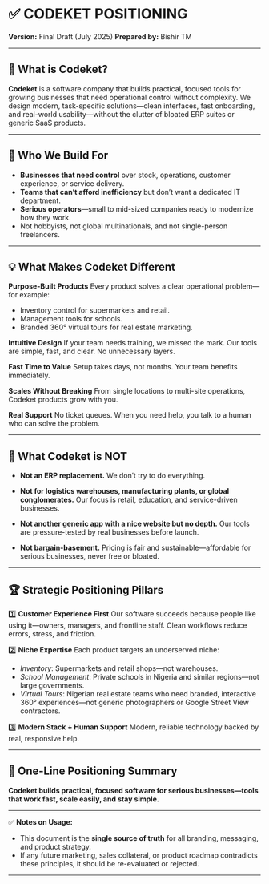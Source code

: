 # ✅ CODEKET POSITIONING

**Version:** Final Draft (July 2025)
**Prepared by:** Bishir TM

---

## 🧠 What is Codeket?

**Codeket** is a software company that builds practical, focused tools for growing businesses that need operational control without complexity.
We design modern, task-specific solutions—clean interfaces, fast onboarding, and real-world usability—without the clutter of bloated ERP suites or generic SaaS products.

---

## 🧭 Who We Build For

- **Businesses that need control** over stock, operations, customer experience, or service delivery.
- **Teams that can’t afford inefficiency** but don’t want a dedicated IT department.
- **Serious operators**—small to mid-sized companies ready to modernize how they work.
- Not hobbyists, not global multinationals, and not single-person freelancers.

---

## 💡 What Makes Codeket Different

**Purpose-Built Products**
Every product solves a clear operational problem—for example:

- Inventory control for supermarkets and retail.
- Management tools for schools.
- Branded 360° virtual tours for real estate marketing.

**Intuitive Design**
If your team needs training, we missed the mark. Our tools are simple, fast, and clear. No unnecessary layers.

**Fast Time to Value**
Setup takes days, not months. Your team benefits immediately.

**Scales Without Breaking**
From single locations to multi-site operations, Codeket products grow with you.

**Real Support**
No ticket queues. When you need help, you talk to a human who can solve the problem.

---

## 🧱 What Codeket is NOT

- **Not an ERP replacement.**
  We don’t try to do everything.

- **Not for logistics warehouses, manufacturing plants, or global conglomerates.**
  Our focus is retail, education, and service-driven businesses.

- **Not another generic app with a nice website but no depth.**
  Our tools are pressure-tested by real businesses before launch.

- **Not bargain-basement.**
  Pricing is fair and sustainable—affordable for serious businesses, never free or bloated.

---

## 🏆 Strategic Positioning Pillars

1️⃣ **Customer Experience First**
Our software succeeds because people like using it—owners, managers, and frontline staff. Clean workflows reduce errors, stress, and friction.

2️⃣ **Niche Expertise**
Each product targets an underserved niche:

- _Inventory_: Supermarkets and retail shops—not warehouses.
- _School Management_: Private schools in Nigeria and similar regions—not large governments.
- _Virtual Tours_: Nigerian real estate teams who need branded, interactive 360° experiences—not generic photographers or Google Street View contractors.

3️⃣ **Modern Stack + Human Support**
Modern, reliable technology backed by real, responsive help.

---

## 🎯 One-Line Positioning Summary

**Codeket builds practical, focused software for serious businesses—tools that work fast, scale easily, and stay simple.**

---

✅ **Notes on Usage:**

- This document is the **single source of truth** for all branding, messaging, and product strategy.
- If any future marketing, sales collateral, or product roadmap contradicts these principles, it should be re-evaluated or rejected.

---
